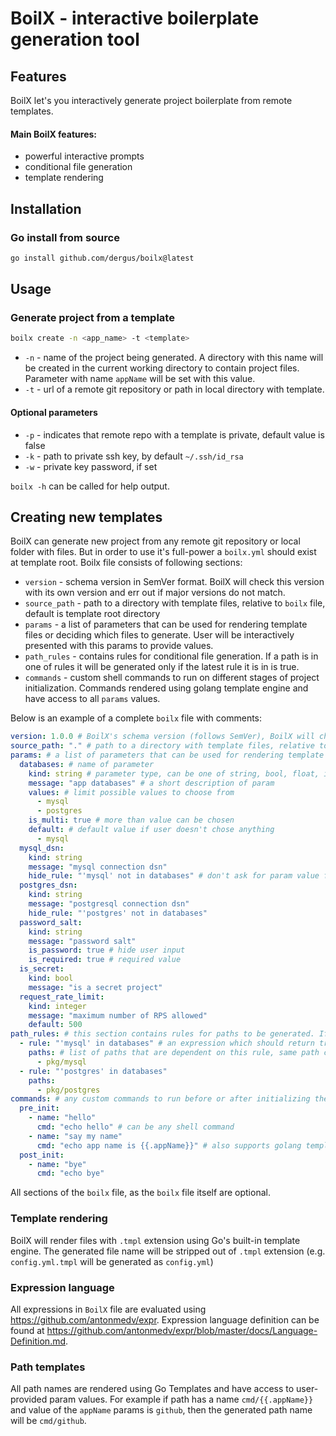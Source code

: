 # BoilX - interactive boilerplate generation tool

## Features
BoilX let's you interactively generate project boilerplate from remote templates.

#### Main BoilX features:
- powerful interactive prompts
- conditional file generation
- template rendering

## Installation
### Go install from source 
```bash
go install github.com/dergus/boilx@latest
```

## Usage
### Generate project from a template
```bash
boilx create -n <app_name> -t <template>
```
- `-n` - name of the project being generated. A directory with this name will be created in the current working directory to contain project files. Parameter with name `appName` will be set with this value.
- `-t` - url of a remote git repository or path in local directory with template.

#### Optional parameters
- `-p` - indicates that remote repo with a template is private, default value is false
- `-k` - path to private ssh key, by default `~/.ssh/id_rsa`
- `-w` - private key password, if set

`boilx -h` can be called for help output.

## Creating new templates
BoilX can generate new project from any remote git repository or local folder with files.
But in order to use it's full-power a `boilx.yml` should exist at template root.
Boilx file consists of following sections:
- `version` - schema version in SemVer format. BoilX will check this version with its own version and err out if major versions do not match.
- `source_path` - path to a directory with template files, relative to `boilx` file, default is template root directory
- `params` - a list of parameters that can be used for rendering template files or deciding which files to generate. User will be interactively presented with this params to provide values.
- `path_rules` - contains rules for conditional file generation. If a path is in one of rules it will be generated only if the latest rule it is in is true.
- `commands` - custom shell commands to run on different stages of project initialization. Commands rendered using golang template engine and have access to all `params` values.

Below is an example of a complete `boilx` file with comments:
```yaml
version: 1.0.0 # BoilX's schema version (follows SemVer), BoilX will check its version with the template's version and err out if major versions are different
source_path: "." # path to a directory with template files, relative to boilx file, default is template root directory
params: # a list of parameters that can be used for rendering template files or deciding which files to generate. User will be interactively presented with this params to provide values.
  databases: # name of parameter
    kind: string # parameter type, can be one of string, bool, float, integer
    message: "app databases" # a short description of param
    values: # limit possible values to choose from
      - mysql
      - postgres
    is_multi: true # more than value can be chosen
    default: # default value if user doesn't chose anything
      - mysql
  mysql_dsn:
    kind: string
    message: "mysql connection dsn"
    hide_rule: "'mysql' not in databases" # don't ask for param value from user if expr returns tru
  postgres_dsn:
    kind: string
    message: "postgresql connection dsn"
    hide_rule: "'postgres' not in databases"
  password_salt:
    kind: string
    message: "password salt"
    is_password: true # hide user input
    is_required: true # required value
  is_secret:
    kind: bool
    message: "is a secret project"
  request_rate_limit:
    kind: integer
    message: "maximum number of RPS allowed"
    default: 500
path_rules: # this section contains rules for paths to be generated. If path is in one of rules it will be generated only if the latest rule it is in is true.
  - rule: "'mysql' in databases" # an expression which should return true in order for path to be included in generated project. Param values can be used here.
    paths: # list of paths that are dependent on this rule, same path can be included in several path rules. Paths evaluated in order described here so if path is included or not depends on the result of the latest executed rule with that path.
      - pkg/mysql
  - rule: "'postgres' in databases"
    paths:
      - pkg/postgres
commands: # any custom commands to run before or after initializing the project.
  pre_init:
    - name: "hello"
      cmd: "echo hello" # can be any shell command
    - name: "say my name"
      cmd: "echo app name is {{.appName}}" # also supports golang template rendering with all param values available.
  post_init:
    - name: "bye"
      cmd: "echo bye"
```

All sections of the `boilx` file, as the `boilx` file itself are optional. 

### Template rendering
BoilX will render files with `.tmpl` extension using Go's built-in template engine.
The generated file name will be stripped out of `.tmpl` extension (e.g. `config.yml.tmpl` will be generated as `config.yml`)

### Expression language
All expressions in `BoilX` file are evaluated using https://github.com/antonmedv/expr.
Expression language definition can be found at https://github.com/antonmedv/expr/blob/master/docs/Language-Definition.md.

### Path templates
All path names are rendered using Go Templates and have access to user-provided param values. For example if path has a name `cmd/{{.appName}}` and value of the `appName` params is `github`, then the generated path name will be `cmd/github`.
